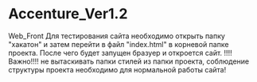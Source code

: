 # Accenture_Ver1.2
 Web_Front
Для тестирования сайта необходимо открыть папку "хакатон" и затем перейти в файл "index.html" в корневой папке проекта. После чего будет запущен бразуер и откроется сайт.
!!!!Важно!!!!
не вытаскивать папки стилей из папки проекта, соблюдение структуры проекта необходимо для нормальной работы сайта!
